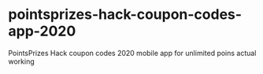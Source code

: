 # pointsprizes-hack-coupon-codes-app-2020
PointsPrizes Hack coupon codes 2020 mobile app for unlimited poins actual working
